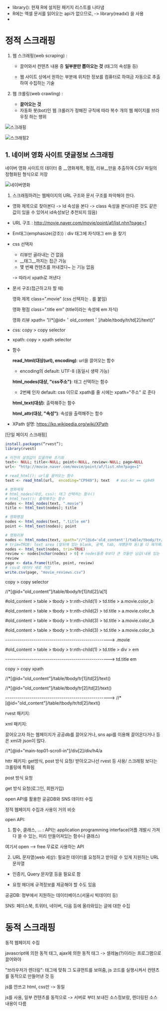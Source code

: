 - library(): 현재 R에 설치된 패키지 리스트를 나타냄
- R에는 엑셀 문서를 읽어오는 api가 없으므로, -> library(readxl) 을 사용
- 



# 정적 스크래핑

1. 웹 스크래핑(web scraping) : 

   - 끌어와서 컨텐츠 내용 중 __일부분만 뽑아오는 것__ (태그의 속성들 등)

   - 웹 사이트 상에서 원하는 부분에 위치한 정보를 컴퓨터로 하여금 자동으로 추출하여 수집하는 기술

2. 웹 크롤링(web crawling) : 

   - __끌어오는 것__
   - 자동화 봇(bot)인 웹 크롤러가 정해진 규칙에 따라 복수 개의 웹 페이지를 브라우징 하는 행위

![스크래핑](C:\Users\salient\Pictures\스크래핑.png)



![스크래핑2](C:\Users\salient\Pictures\스크래핑2.png)









## 1. 네이버 영화 사이트 댓글정보 스크래핑

네이버 영화 사이트의 데이터 중 __영화제목, 평점, 리뷰__만을 추출하여 CSV 파일의 정형화된 형식으로 저장

![네이버영화](C:\Users\salient\Pictures\네이버영화.png)

1. 스크래핑하려는 웹페이지의 URL 구조와 문서 구조를 파악해야 한다.

- 영화 제목으로 찾아본다 -> Id 속성을 본다 -> class 속성을 본다(다른 것도 같은 값이 있을 수 있어서 id속성보단 추천되지 않음)

- URL 구조 : [http](http://movie.naver.com/movie/point/af/list.nhn?page=1)[://movie.naver.com/movie/point/af/list.nhn?page=](http://movie.naver.com/movie/point/af/list.nhn?page=1)[1](http://movie.naver.com/movie/point/af/list.nhn?page=1)

- Em태그(emphasize(강조)) : div 태그에 자식태그 em 을 찾기

- css 선택자 

  - 리뷰만 골라내는 건 없음 
  - __태그__까지는 접근 가능
  - 몇 번째 컨텐츠를 꺼내겠다~ 는 기능 없음

  -> 따라서 xpath로 꺼낸다

- 문서 구조(접근하고자 할 때) 

   영화 제목 class=”.movie” (css 선택자는 . 를 붙임)

   영화 평점 class=”.title em” (title이라는 속성에 em 자식)

   영화 리뷰 xpath= ”//*[@id=＇old_content＇]/table/tbody/tr/td[2]/text()”

- css: copy > copy selector

- xpath: copy > xpath selector

- 함수

  __read_html(대상(url), encoding)__: url을 끌어오는 함수  

  - encoding의 default: UTF-8 (동일시 생략 가능)

  __html_nodes(대상, "css주소")__: 태그 선택하는 함수 

  - 2번째 인자 default: css 이므로 xpath를 줄 시에는 xpath="주소"  로 준다 

  __html_text(대상)__: 출력해주는 함수
  
  __html_attr(대상, "속성")__: 속성을 출력해주는 함수

- XPath 설명:   https://ko.wikipedia.org/wiki/XPath





[단일 페이지 스크래핑]

```R
install.packages(“rvest”); 
library(rvest)

# 이전의 설정값이 있을까봐 초기화
text<- NULL; title<-NULL; point<-NULL, review<-NULL; page=NULL
url<- "http://movie.naver.com/movie/point/af/list.nhn?page=1"

# read_html(): url을 끌어오는 함수
text <- read_html(url,  encoding="CP949"); text   # euc-kr == cp949

# 영화제목
# html_nodes(대상, css): 태그 선택하는 함수()
# html_text(): 출력해주는 함수
nodes <- html_nodes(text, ".movie")
title <- html_text(nodes); title

# 영화평점
nodes <- html_nodes(text, ".title em")
point <- html_text(nodes); point

# 영화리뷰 
nodes <- html_nodes(text, xpath="//*[@id='old_content']/table/tbody/tr/td[2]/text()")
# trim=TRUE: text area (앞뒤에 있는 blank, 공백, tab, 개행문자 등)을 다 제거해줌
nodes <- html_text(nodes, trim=TRUE)
review <- nodes[nchar(nodes) > 0] # nodes들중 0보다 큰 것들만 남김(내용 있는 것만 남김)
review
page <- data.frame(title, point, review)
# csv로 데이터 새로 저장
write.csv(page, "movie_reviews.csv")

```









copy > copy selector

//*[@id="old_content"]/table/tbody/tr[1]/td[2]/a[1]

#old_content > table > tbody > tr:nth-child(1) > td.title > a.movie.color_b

#old_content > table > tbody > tr:nth-child(2) > td.title > a.movie.color_b

#old_content > table > tbody > tr:nth-child(3) > td.title > a.movie.color_b



#old_content > table > tbody > tr:nth-child(3) > td.title > a.movie.color_b

----------------------------------------------------> .movie



#old_content > table > tbody > tr:nth-child(1) > td.title > div > em

----------------------------------------------------> td.title em



copy > copy xpath

//*[@id="old_content"]/table/tbody/tr[1]/td[2]/text()

//*[@id="old_content"]/table/tbody/tr[2]/td[2]/text()

----------------------------------------------------> //*[@id="old_content"]/table/tbody/tr/td[2]/text()













rvest 패키지: 









xml 패키지: 

끌어오고자 하는 웹페이지가 공공db를 끌어오거나, sns api를 이용해 끌어온다거나 등은 xml과 json이 많다. 





//*[@id="main-top01-scroll-in"]/div[2]/div/h4/a





httr 패키지: get방식, post 방식 요청/ 받아오고나선 rvest 등 사용/ 스크래핑 보다는 크롤링에 특화됨

post 방식 요청

get 방식 요청(로그인, 회원가입)







open API를 활용한 공공DB와 SNS 데이터 수집

정적 웹페이지 수집과 사용이 거의 비슷



open API: 

1) 함수, 클래스, ... : API는 application programming interface(어플 개발시 가져다 쓸 수 있는, 미리 만들어져있는 함수나 클래스)

여기서 open --> free 무료로 사용하는 API

2) URL 문자열(web 세상): 필요한 데이터를 요청하고 받아갈 수 있게 지원하는 URL 문자열

- 인증키, Query 문자열 등을 필요로 함

- 요청 헤더에 규격정보를 제공해야 할 수도 있음

  



공공DB: 정부에서 지원하는 데이터베이스(서울시 빅데이터 등)

SNS: 페이스북, 트위터, 네이버, 다음 등에 올라와있는 글에 대한 수집





# 동적 스크래핑

동적 웹페이지 수집



javascript에 의한 동적 태그, ajax에 의한 동적 태그 -> 셀레늄(?)이라는 프로그램으로 끌어와야

"브라우저가 렌더링": 태그에 맞춰 그 도큐먼트를 보여줌, js 코드를 실행시켜서 컨텐츠를 동적으로 만들어낸 것 등



js를 안쓰고 html, css만 -> 동일

js를 사용, 일부 컨텐츠를 동적으로 -> 서버로 부터 보내진 소스정보랑, 렌더링된 소스 내용이 다름 



